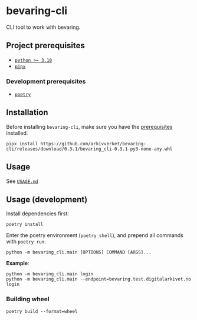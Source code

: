 # bevaring-cli

CLI tool to work with bevaring.

## Project prerequisites

- [`python >= 3.10`](https://www.python.org/downloads/)
- [`pipx`](https://pypa.github.io/pipx/installation/)

### Development prerequisites

- [`poetry`](https://python-poetry.org/docs/)

## Installation

Before installing `bevaring-cli`, make sure you have the [prerequisites](#project-prerequisites) installed.

```shell
pipx install https://github.com/arkivverket/bevaring-cli/releases/download/0.3.1/bevaring_cli-0.3.1-py3-none-any.whl
```

## Usage

See [`USAGE.md`](USAGE.md)

## Usage (development)

Install dependencies first:
```shell
poetry install
```

Enter the poetry environment (`poetry shell`), and prepend all commands with `poetry run`.

```shell
python -m bevaring_cli.main [OPTIONS] COMMAND [ARGS]...
```

**Example**:

```shell
python -m bevaring_cli.main login
python -m bevaring_cli.main --endpoint=bevaring.test.digitalarkivet.no login
```

### Building wheel

```shell
poetry build --format=wheel
```
